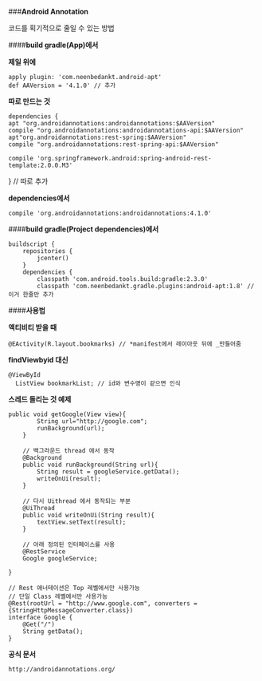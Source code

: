 ###**Android Annotation**

 코드를 획기적으로 줄일 수 있는 방법

####**build gradle(App)에서**

**제일 위에**

	apply plugin: 'com.neenbedankt.android-apt'
	def AAVersion = '4.1.0' // 추가

**따로 만드는 것**

	dependencies {
    apt "org.androidannotations:androidannotations:$AAVersion"
    compile "org.androidannotations:androidannotations-api:$AAVersion"
    apt"org.androidannotations:rest-spring:$AAVersion"
    compile "org.androidannotations:rest-spring-api:$AAVersion"

    compile 'org.springframework.android:spring-android-rest-template:2.0.0.M3'
} // 따로 추가

**dependencies에서**

	compile 'org.androidannotations:androidannotations:4.1.0'



####**build gradle(Project dependencies)에서**

	buildscript {
	    repositories {
	        jcenter()
	    }
	    dependencies {
	        classpath 'com.android.tools.build:gradle:2.3.0'
	        classpath 'com.neenbedankt.gradle.plugins:android-apt:1.8' // 이거 한줄만 추가




####**사용법**
	
**액티비티 받을 때**

	@EActivity(R.layout.bookmarks) // *manifest에서 레이아웃 뒤에 _만들어줌


**findViewbyid 대신**
	
	@ViewById
	  ListView bookmarkList; // id와 변수명이 같으면 인식

**스레드 돌리는 것 예제**

	public void getGoogle(View view){
	        String url="http://google.com";
	        runBackground(url);
	    }
	
	    // 백그라운드 thread 에서 동작
	    @Background
	    public void runBackground(String url){
	        String result = googleService.getData();
	        writeOnUi(result);
	    }
	
	    // 다시 Uithread 에서 동작되는 부분
	    @UiThread
	    public void writeOnUi(String result){
	        textView.setText(result);
	    }
	
	    // 아래 정의된 인터페이스를 사용
	    @RestService
	    Google googleService;
	
	}
	
	// Rest 애너테이션은 Top 레벨에서만 사용가능
	// 단일 Class 레벨에서만 사용가능
	@Rest(rootUrl = "http://www.google.com", converters = {StringHttpMessageConverter.class})
	interface Google {
	    @Get("/")
	    String getData();
	}


**공식 문서**
	
	http://androidannotations.org/